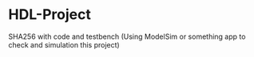 # HDL-Project
SHA256 with code and testbench (Using ModelSim or something app to check and simulation this project)
